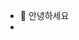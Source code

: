- 👋 안녕하세요 
- 

<!---
sijinyu/sijinyu is a ✨ special ✨ repository because its `README.md` (this file) appears on your GitHub profile.
You can click the Preview link to take a look at your changes.
--->
